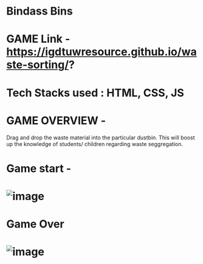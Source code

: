 # Bindass Bins
# GAME Link - https://igdtuwresource.github.io/waste-sorting/?
# Tech Stacks used : HTML, CSS, JS
# GAME OVERVIEW - 
Drag and drop the waste material into the particular dustbin. This will boost up the knowledge of students/ children regarding waste seggregation.

# Game start - 
# ![image](https://github.com/user-attachments/assets/a01a2615-b373-4af1-a612-6ddb8a576cda)

# Game Over
# ![image](https://github.com/user-attachments/assets/929f087d-f556-46e4-9a24-af3606b58e61)


